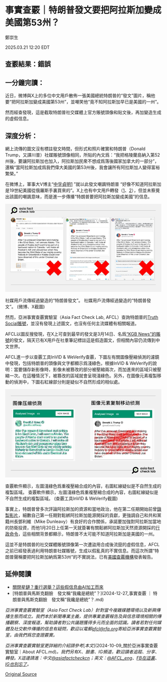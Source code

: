 # 事實查覈｜特朗普發文要把阿拉斯加變成美國第53州？

鄭崇生

2025.03.21 12:20 EDT

## 查覈結果：錯誤

## 一分鐘完讀：

近日，微博與X上的多位中文用戶散佈一張美國總統特朗普的“發文”圖片，稱他要“把阿拉斯加變成美國第53州”，並嘲笑他“竟不知阿拉斯加早已是美國的一州”。

然而經查發現，這是截取特朗普社交媒體上官方賬號頭像和貼文後，再加變造生成的虛假信息。

## 深度分析：

網上流傳的圖文沒有標註發文時間，但形式和照片確實和特朗普（Donald Trump，又譯川普）社媒賬號頭像相同，所貼的內文爲：“我把格陵蘭島納入第52州後，要讓阿拉斯加也加入，阿拉斯加民衆不想成爲落後國家加拿大的一部分”， 還稱“當阿拉斯加成爲我們偉大美國的第53州後，我會讓所有阿拉斯加人變得富裕繁榮。”

在微博上，軍事大V博主“[中孚貞明1](https://archive.ph/wip/yGmXJ) ”就以此發文嘲諷特朗普 “好像不知道阿拉斯加是19世紀美國從俄羅斯手裏買來的”。X上也有中文用戶轉發（[1](https://archive.ph/fZpCG)、[2](https://archive.ph/FsuLj)），但並未察覺出該圖的嘲諷意味，而是進一步傳播“特朗普要把阿拉斯加變成美國”的信息。

![社媒用戶流傳經過變造的“特朗普發文”。](images/PIV5VV32NVHJRBKDEKSGCIBD2A.PNG)

社媒用戶流傳經過變造的“特朗普發文”。 社媒用戶流傳經過變造的“特朗普發文”。 (微博、X截圖)

然而，亞洲事實查覈實驗室（Asia Fact Check Lab, AFCL）查詢特朗普的[Truth Social賬號](https://truthsocial.com/@realDonaldTrump?gsid=9119a1ab-1932-475a-b778-80a2df005e3f)，並沒有發現上述圖文，也沒有任何主流媒體有相關報道。

AFCL以圖反搜發現，在X上可查到最早的發文是3月14日、名爲[“KGB News”的賬號](https://archive.ph/JY1wX)的發文，隔天已有X用戶在社羣筆記標註這是假造圖文，但相關內容仍流傳到中文世界。

AFCL進一步以查覈工具InVID & WeVerify查覈，下圖左有關圖像壓縮偵測的濾鏡中發現，包括特朗普的頭像與文字都顯示爲淺綠色，根據InVID & WeVerify的說明：當要儲存新影像時，影像未被篡改的部分被壓縮兩次，而加進來的區域只被壓縮一次。在這種情況下，被篡改的區域就會呈現淺綠色。另外，在圖像元素複製移動的偵測中，下圖右紅線部分則是疑似不自然形成的相似處。

![查覈軟件顯示，左圖淺綠色爲重複壓縮合成的內容，右圖紅線疑似是不自然生成的複製區域。](images/LHY2KQRMU5HBDIDUWG3XRHMNHM.PNG)

查覈軟件顯示，左圖淺綠色爲重複壓縮合成的內容，右圖紅線疑似是不自然生成的複製區域。 查覈軟件顯示，左圖淺綠色爲重複壓縮合成的內容，右圖紅線疑似是不自然生成的複製區域。 (查覈工具InVID & WeVerify截圖)

事實上，特朗普曾多次評論阿拉斯加的資源和當地政治，他在第二任期開始前曾[錄製影片](https://www.facebook.com/share/v/18gv23D9YF/)，細數自己第一任期對鬆綁阿拉斯加能源開採的貢獻，更強調自己和共和黨籍州長鄧利維（Mike Dunleavy）有良好的合作關係，承諾要加強對阿拉斯加當地的防衛投資，而他1月20日上任第一天就簽署有關鬆綁阿拉斯加天然資源開採的[行政命令](https://www.whitehouse.gov/presidential-actions/2025/01/unleashing-alaskas-extraordinary-resource-potential/)，這些相關背景都顯示，特朗普不太可能不知道阿拉斯加是美國的一州。

這並不是特朗普的社交媒體賬號頭像第一次遭盜用合成後流竄的虛假信息，AFCL之前已經發表過利用特朗普社媒賬號，生成以假亂真的不實信息。而這次所謂“特朗普聲稱要把阿拉斯加納爲第53州”的不實說法，已有[美國查覈機構](https://leadstories.com/hoax-alert/2025/03/fact-check-trump-post-annexe-alaska-greenland.html#google_vignette)發表報告。

## 延伸閱讀

* [關閉星鏈？重行選舉？這些假信息由AI加工而來](2025-03-13_事實查覈｜關閉星鏈？重行選舉？這些假信息由AI加工而來.md)
* [特朗普與馬斯克翻臉　發文稱“我纔是總統”？](2024-12-27_事實查覈 ｜ 特朗普與馬斯克翻臉　發文稱“我纔是總統”？.md)

*亞洲事實查覈實驗室（Asia Fact Check Lab）針對當今複雜媒體環境以及新興傳播生態而成立。我們本於新聞專業主義，提供專業查覈報告及與信息環境相關的傳播觀察、深度報道，幫助讀者對公共議題獲得多元而全面的認識。讀者若對任何媒體及社交軟件傳播的信息有疑問，歡迎以電郵*[*afcl@rfa.org*](mailto:afcl@rfa.org)*寄給亞洲事實查覈實驗室，由我們爲您查證覈實。*

*亞洲事實查覈實驗室更詳細的介紹請參考*[*本文*](2024-10-09_關於亞洲事實查覈實驗室｜About AFCL.md)*。我們另有X、臉書、IG頻道，歡迎讀者追蹤、分享、轉發。X這邊請進：中文*[*@asiafactcheckcn*](https://twitter.com/asiafactcheckcn)*；英文：*[*@AFCL\_eng*](https://twitter.com/AFCL_eng)*、*[*FB在這裏*](https://www.facebook.com/asiafactchecklabcn)*、*[*IG也別忘了*](https://www.instagram.com/asiafactchecklab/)*。*



[Original Source](https://www.rfa.org/mandarin/shishi-hecha/2025/03/21/fact-check-fake-social-post-trump/)